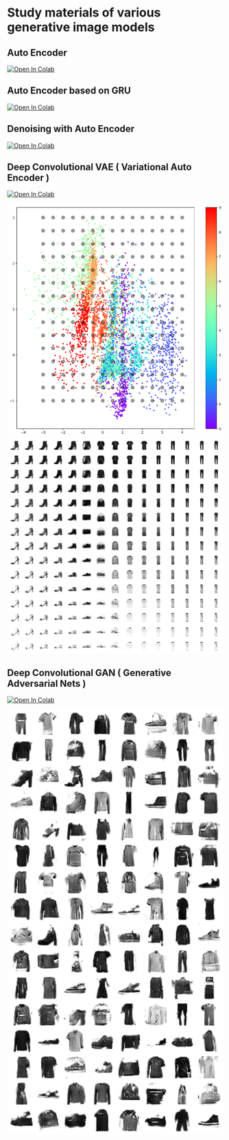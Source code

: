 # Study materials of various generative image models

## Auto Encoder

<a href="https://colab.research.google.com/github/shishimaru/GenFashionImage/blob/main/01-autoencoder.ipynb" target="_parent">
<img src="https://colab.research.google.com/assets/colab-badge.svg" alt="Open In Colab"/></a>


## Auto Encoder based on GRU

<a href="https://colab.research.google.com/github/shishimaru/GenFashionImage/blob/main/02-recurrent-autoencoder.ipynb" target="_parent">
<img src="https://colab.research.google.com/assets/colab-badge.svg" alt="Open In Colab"/></a>


## Denoising with Auto Encoder

<a href="https://colab.research.google.com/github/shishimaru/GenFashionImage/blob/main/03-denoising-autoencoder.ipynb" target="_parent">
<img src="https://colab.research.google.com/assets/colab-badge.svg" alt="Open In Colab"/></a>


## Deep Convolutional VAE ( Variational Auto Encoder )

<a href="https://colab.research.google.com/github/shishimaru/GenFashionImage/blob/main/04-deep-convolutional-vae.ipynb" target="_parent">
<img src="https://colab.research.google.com/assets/colab-badge.svg" alt="Open In Colab"/></a>

![latent vector of VAE](./samples/vae/latent-space.png "Latent Vector obtained by VAE")
![generation samples of VAE](./samples/vae/generation-samples.png "Images generated with VAE")


## Deep Convolutional GAN ( Generative Adversarial Nets )

<a href="https://colab.research.google.com/github/shishimaru/GenFashionImage/blob/main/05-deep-convolutional-gan.ipynb" target="_parent">
<img src="https://colab.research.google.com/assets/colab-badge.svg" alt="Open In Colab"/></a>

![generation samples of DCGAN](./samples/dcgan/generation-samples.png "Images generated with DCGAN")
